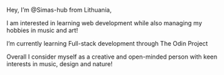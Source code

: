 Hey, I’m @Simas-hub from Lithuania,

I am interested in learning web development while also managing my hobbies in music and art!

I’m currently learning Full-stack development through The Odin Project

Overall I consider myself as a creative and open-minded person with keen interests in music, design and nature!

<!---
Simas-hub/Simas-hub is a ✨ special ✨ repository because its `README.md` (this file) appears on your GitHub profile.
You can click the Preview link to take a look at your changes.
--->
